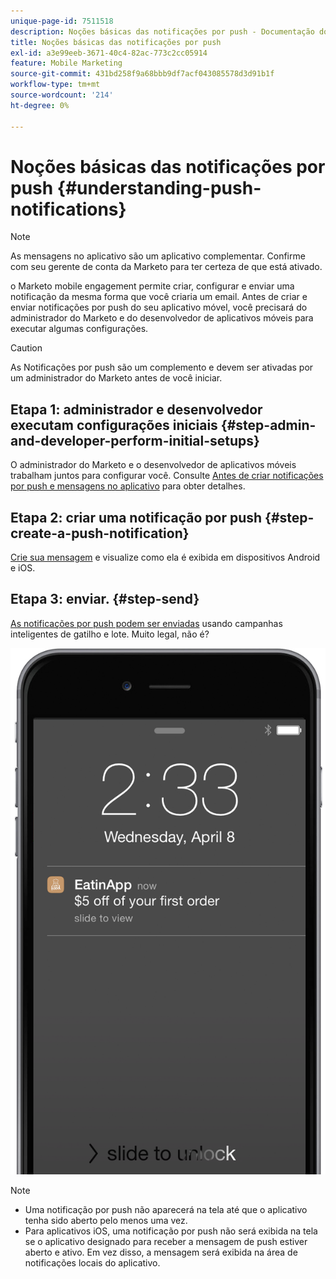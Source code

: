 ```yaml
---
unique-page-id: 7511518
description: Noções básicas das notificações por push - Documentação do Marketo - Documentação do produto
title: Noções básicas das notificações por push
exl-id: a3e99eeb-3671-40c4-82ac-773c2cc05914
feature: Mobile Marketing
source-git-commit: 431bd258f9a68bbb9df7acf043085578d3d91b1f
workflow-type: tm+mt
source-wordcount: '214'
ht-degree: 0%

---
```


# Noções básicas das notificações por push {#understanding-push-notifications}

>[!NOTE]
>
>As mensagens no aplicativo são um aplicativo complementar. Confirme com seu gerente de conta da Marketo para ter certeza de que está ativado.

o Marketo mobile engagement permite criar, configurar e enviar uma notificação da mesma forma que você criaria um email.  Antes de criar e enviar notificações por push do seu aplicativo móvel, você precisará do administrador do Marketo e do desenvolvedor de aplicativos móveis para executar algumas configurações.

>[!CAUTION]
>
>As Notificações por push são um complemento e devem ser ativadas por um administrador do Marketo antes de você iniciar.

## Etapa 1: administrador e desenvolvedor executam configurações iniciais {#step-admin-and-developer-perform-initial-setups}

O administrador do Marketo e o desenvolvedor de aplicativos móveis trabalham juntos para configurar você. Consulte [Antes de criar notificações por push e mensagens no aplicativo](/help/marketo/product-docs/mobile-marketing/admin/before-you-create-push-notifications-and-in-app-messages.md) para obter detalhes.

## Etapa 2: criar uma notificação por push {#step-create-a-push-notification}

[Crie sua mensagem](/help/marketo/product-docs/mobile-marketing/push-notifications/create-a-push-notification.md) e visualize como ela é exibida em dispositivos Android e iOS.

## Etapa 3: enviar. {#step-send}

[As notificações por push podem ser enviadas](/help/marketo/product-docs/mobile-marketing/push-notifications/send-a-mobile-push-notification.md) usando campanhas inteligentes de gatilho e lote. Muito legal, não é?

![](assets/image2015-4-27-8-3a41-3a43.png)

>[!NOTE]
>
>* Uma notificação por push não aparecerá na tela até que o aplicativo tenha sido aberto pelo menos uma vez.
>* Para aplicativos iOS, uma notificação por push não será exibida na tela se o aplicativo designado para receber a mensagem de push estiver aberto e ativo. Em vez disso, a mensagem será exibida na área de notificações locais do aplicativo.
